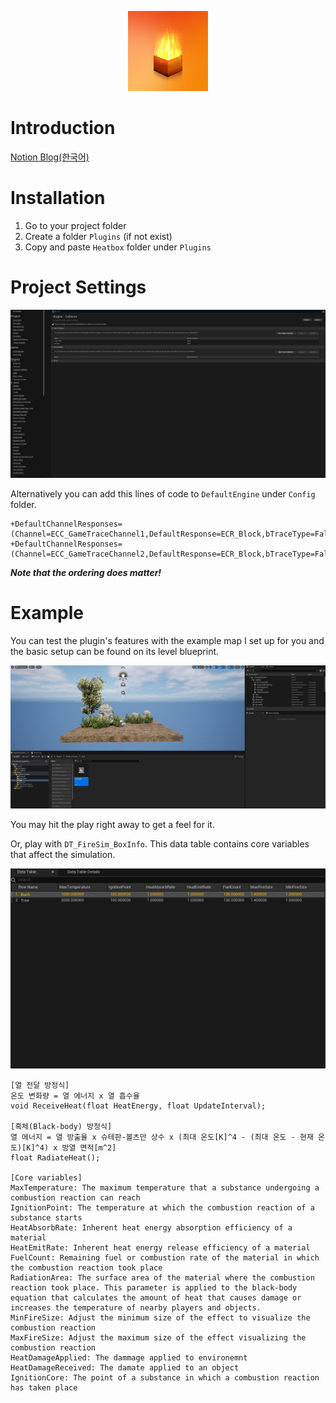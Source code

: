 <p align="center">
  <img width="128" height="128" src="images/logo.png">
</p>

# Introduction
[Notion Blog(한국어)](https://cuboid-tarantula-e0b.notion.site/Real-Time-Heat-Diffusion-4027725cc9e547aea4269ecee8bc0f40?pvs=4)

# Installation
1. Go to your project folder
2. Create a folder `Plugins` (if not exist)
3. Copy and paste `Heatbox` folder under `Plugins`

# Project Settings

![alt_text](images/CollisionSettings.png "Collision Settings")

Alternatively you can add this lines of code to `DefaultEngine` under `Config` folder.
```
+DefaultChannelResponses=(Channel=ECC_GameTraceChannel1,DefaultResponse=ECR_Block,bTraceType=False,bStaticObject=False,Name="Flammable")
+DefaultChannelResponses=(Channel=ECC_GameTraceChannel2,DefaultResponse=ECR_Block,bTraceType=False,bStaticObject=False,Name="Burning")
```
***Note that the ordering does matter!***

# Example
You can test the plugin's features with the example map I set up for you and the basic setup can be found on its level blueprint.

![alt_text](images/ExampleMap.png "Example Map")

You may hit the play right away to get a feel for it.

Or, play with `DT_FireSim_BoxInfo`. This data table contains core variables that affect the simulation.

![alt_text](images/DataTable.png "Data Table")

```
[열 전달 방정식]
온도 변화량 = 열 에너지 x 열 흡수율
void ReceiveHeat(float HeatEnergy, float UpdateInterval);
 
[흑체(Black-body) 방정식]
열 에너지 = 열 방출율 x 슈테판-볼츠만 상수 x (최대 온도[K]^4 - (최대 온도 - 현재 온도)[K]^4) x 방열 면적[m^2]
float RadiateHeat();

[Core variables]
MaxTemperature: The maximum temperature that a substance undergoing a combustion reaction can reach
IgnitionPoint: The temperature at which the combustion reaction of a substance starts
HeatAbsorbRate: Inherent heat energy absorption efficiency of a material
HeatEmitRate: Inherent heat energy release efficiency of a material
FuelCount: Remaining fuel or combustion rate of the material in which the combustion reaction took place
RadiationArea: The surface area of ​​the material where the combustion reaction took place. This parameter is applied to the black-body equation that calculates the amount of heat that causes damage or increases the temperature of nearby players and objects.
MinFireSize: Adjust the minimum size of the effect to visualize the combustion reaction
MaxFireSize: Adjust the maximum size of the effect visualizing the combustion reaction
HeatDamageApplied: The dammage applied to environemnt
HeatDamageReceived: The damate applied to an object
IgnitionCore: The point of a substance in which a combustion reaction has taken place
```
